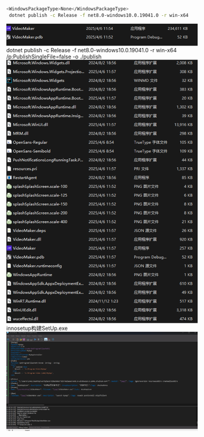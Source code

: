  ```bash
 <WindowsPackageType>None</WindowsPackageType>
  dotnet publish -c Release -f net8.0-windows10.0.19041.0 -r win-x64    /p:PublishSingleFile=true
  ```

  ![](Images/Snipaste_2025-04-06_11-55-11.png)
  dotnet publish -c Release -f net8.0-windows10.0.19041.0 -r win-x64    /p:PublishSingleFile=false  -o ./publish
  ![](Images/Snipaste_2025-04-06_12-00-18.png)
  innosetup构建SetUp.exe
  ![](Images/Snipaste_2025-04-06_12-01-27.png)